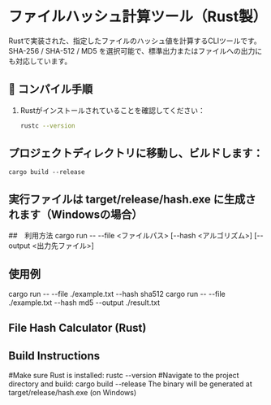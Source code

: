 # ファイルハッシュ計算ツール（Rust製）

Rustで実装された、指定したファイルのハッシュ値を計算するCLIツールです。  
SHA-256 / SHA-512 / MD5 を選択可能で、標準出力またはファイルへの出力にも対応しています。

## 🔧 コンパイル手順

1. Rustがインストールされていることを確認してください：
   ```bash
   rustc --version

## プロジェクトディレクトリに移動し、ビルドします：
   `cargo build --release`

## 実行ファイルは target/release/hash.exe に生成されます（Windowsの場合）

##　利用方法
cargo run -- --file <ファイルパス> [--hash <アルゴリズム>] [--output <出力先ファイル>]

## 使用例
cargo run -- --file ./example.txt --hash sha512
cargo run -- --file ./example.txt --hash md5 --output ./result.txt


## File Hash Calculator (Rust)

## Build Instructions
#Make sure Rust is installed:
rustc --version
#Navigate to the project directory and build:
cargo build --release
The binary will be generated at target/release/hash.exe (on Windows)


